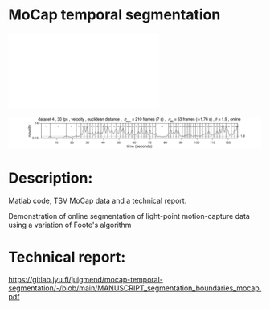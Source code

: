 # MoCap temporal segmentation

<embed type="video/mp4" src="man_woman_lindy_hop_full_az90_el0_trace0.2.mp4">

![man_woman_lindy_hop_30fps_vel_euc_nov7_filt1.76_pt1.9_numbered_boundaries_online](man_woman_lindy_hop_30fps_vel_euc_nov7_filt1.76_pt1.9_numbered_boundaries_online.png)


# Description:

Matlab code, TSV MoCap data and a technical report. 

Demonstration of online segmentation of light-point motion-capture data using a variation of Foote's algorithm 

# Technical report:
https://gitlab.jyu.fi/juigmend/mocap-temporal-segmentation/-/blob/main/MANUSCRIPT_segmentation_boundaries_mocap.pdf
